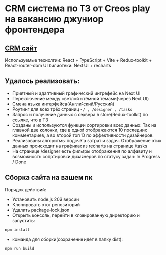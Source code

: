 # CRM система по ТЗ от Creos play на вакансию джуниор фронтендера
## **[CRM сайт](https://crm-by-niksor.ru/)**
Используемые технолгии: React + TypeScript + Vite + Redux-toolkit + React-router-dom 
UI билиотеки: Next UI + recharts 

## Удалось реализовать:
- Приятный и адаптивный графический интрефейс на Next UI
- Переключение между светлой и тёмной темами(через Next UI)
- Смена языка интерфейса(Английский/Русский)
- Роутинг для всех трёх страниц - ``` / , /designer , /tasks ```
- Запрос и получение данных с сервера в store(Redux-toolkit) по ссылке, что в ТЗ
- Созданы и используются функции сортировки всех данных:
Так на главной две колонки, где в одной отображаются 10 последних комментариев, а во второй топ 10 по эффективности дизайнеров.
- Реализованы алгоритмы подсчёта затрат и задач. Отображение этих данных происходит на графиках из recharts на странице /tasks
- На странице /designer есть фильтры отображения по алфавиту и возможность сопртировки дизайнеров по статусу задач: In Progress / Done


## Сборка сайта на вашем пк
Порядок действий:
- Установить node.js 20й версии
- Клонировать этот репозиторий
- Удалить package-lock.json
- Открыть консоль, перейти в клонированную директорию и запустить:
```js
npm install
```
- команда для сборки(сохранение идёт в папку dist):
```js
npm run build
```
